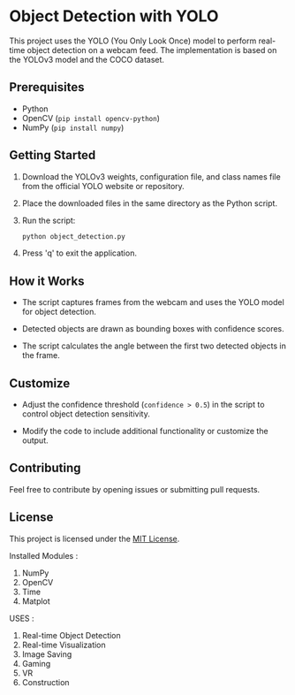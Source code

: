# Object Detection with YOLO

This project uses the YOLO (You Only Look Once) model to perform real-time object detection on a webcam feed. The implementation is based on the YOLOv3 model and the COCO dataset.

## Prerequisites

- Python
- OpenCV (`pip install opencv-python`)
- NumPy (`pip install numpy`)

## Getting Started

1. Download the YOLOv3 weights, configuration file, and class names file from the official YOLO website or repository.

2. Place the downloaded files in the same directory as the Python script.

3. Run the script:

    ```bash
    python object_detection.py
    ```

4. Press 'q' to exit the application.

## How it Works

- The script captures frames from the webcam and uses the YOLO model for object detection.

- Detected objects are drawn as bounding boxes with confidence scores.

- The script calculates the angle between the first two detected objects in the frame.

## Customize

- Adjust the confidence threshold (`confidence > 0.5`) in the script to control object detection sensitivity.

- Modify the code to include additional functionality or customize the output.

## Contributing

Feel free to contribute by opening issues or submitting pull requests.

## License

This project is licensed under the [MIT License](LICENSE).


Installed Modules :
1. NumPy
2. OpenCV
3. Time
4. Matplot

USES :
1. Real-time Object Detection
2. Real-time Visualization
3. Image Saving
4. Gaming
5. VR
6. Construction


